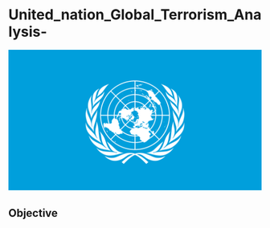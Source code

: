 # United_nation_Global_Terrorism_Analysis-
![United Nation](https://github.com/sourav2208/United_nation_Global_Terrorism_Analysis-/blob/main/UN%20Global.png)
## Objective
